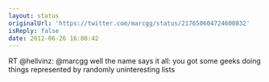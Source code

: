 ```yaml
---
layout: status
originalUrl: 'https://twitter.com/marcgg/status/217650604724600832'
isReply: false
date: 2012-06-26 16:08:42
---
```


RT @hellvinz: @marcgg well the name says it all: you got some geeks doing things represented by randomly uninteresting lists
